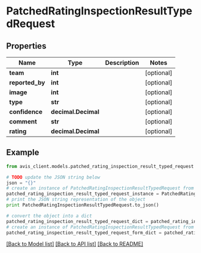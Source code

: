 # PatchedRatingInspectionResultTypedRequest


## Properties

Name | Type | Description | Notes
------------ | ------------- | ------------- | -------------
**team** | **int** |  | [optional]
**reported_by** | **int** |  | [optional]
**image** | **int** |  | [optional]
**type** | **str** |  | [optional]
**confidence** | **decimal.Decimal** |  | [optional]
**comment** | **str** |  | [optional]
**rating** | **decimal.Decimal** |  | [optional]

## Example

```python
from avis_client.models.patched_rating_inspection_result_typed_request import PatchedRatingInspectionResultTypedRequest

# TODO update the JSON string below
json = "{}"
# create an instance of PatchedRatingInspectionResultTypedRequest from a JSON string
patched_rating_inspection_result_typed_request_instance = PatchedRatingInspectionResultTypedRequest.from_json(json)
# print the JSON string representation of the object
print PatchedRatingInspectionResultTypedRequest.to_json()

# convert the object into a dict
patched_rating_inspection_result_typed_request_dict = patched_rating_inspection_result_typed_request_instance.to_dict()
# create an instance of PatchedRatingInspectionResultTypedRequest from a dict
patched_rating_inspection_result_typed_request_form_dict = patched_rating_inspection_result_typed_request.from_dict(patched_rating_inspection_result_typed_request_dict)
```
[[Back to Model list]](../README.md#documentation-for-models) [[Back to API list]](../README.md#documentation-for-api-endpoints) [[Back to README]](../README.md)
